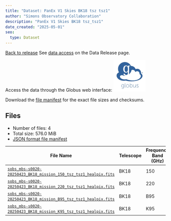 ```yaml
---
title: "Dataset: PanEx V1 Skies BK18 tsz tsz1"
author: "Simons Observatory Collaboration"
description: "PanEx V1 Skies BK18 tsz_tsz1"
date_created: "2025-05-01"
seo:
  type: Dataset
---
```


[Back to release](./panexv1-bk18.html#datasets)
See [data access](./panexv1-bk18.html#data-access) on the Data Release page.

Access the data through the Globus web interface: [![Download via Globus](images/globus-logo.png)](https://app.globus.org/file-manager?origin_id=53b2a147-ae9d-4bbf-9d18-3b46d133d4bb&origin_path=%2Fpanexp_v1_bk18%2Ftsz_tsz1%2F)

Download the [file manifest](https://g-0a470a.6b7bd8.0ec8.data.globus.org/panexp_v1_bk18/tsz_tsz1/manifest.json) for the exact file sizes and checksums.

## Files

- Number of files: 4
- Total size: 576.0 MiB
- [JSON format file manifest](https://g-0a470a.6b7bd8.0ec8.data.globus.org/panexp_v1_bk18/tsz_tsz1/manifest.json)

|                                                                                                File Name                                                                                                | Telescope | Frequency Band (GHz) | Pixelization |   Size    |
| ------------------------------------------------------------------------------------------------------------------------------------------------------------------------------------------------------- | --------- | -------------------- | ------------ | --------- |
| [`sobs_mbs-s0020-20250423_BK18_mission_150_tsz_tsz1_healpix.fits`](https://g-0a470a.6b7bd8.0ec8.data.globus.org/panexp_v1_bk18/tsz_tsz1/sobs_mbs-s0020-20250423_BK18_mission_150_tsz_tsz1_healpix.fits) | BK18      |                  150 | healpix      | 144.0 MiB |
| [`sobs_mbs-s0020-20250423_BK18_mission_220_tsz_tsz1_healpix.fits`](https://g-0a470a.6b7bd8.0ec8.data.globus.org/panexp_v1_bk18/tsz_tsz1/sobs_mbs-s0020-20250423_BK18_mission_220_tsz_tsz1_healpix.fits) | BK18      |                  220 | healpix      | 144.0 MiB |
| [`sobs_mbs-s0020-20250423_BK18_mission_B95_tsz_tsz1_healpix.fits`](https://g-0a470a.6b7bd8.0ec8.data.globus.org/panexp_v1_bk18/tsz_tsz1/sobs_mbs-s0020-20250423_BK18_mission_B95_tsz_tsz1_healpix.fits) | BK18      | B95                  | healpix      | 144.0 MiB |
| [`sobs_mbs-s0020-20250423_BK18_mission_K95_tsz_tsz1_healpix.fits`](https://g-0a470a.6b7bd8.0ec8.data.globus.org/panexp_v1_bk18/tsz_tsz1/sobs_mbs-s0020-20250423_BK18_mission_K95_tsz_tsz1_healpix.fits) | BK18      | K95                  | healpix      | 144.0 MiB |
